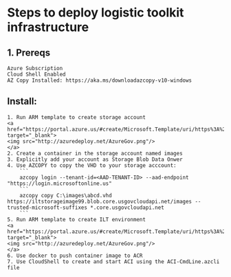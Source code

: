 # Steps to deploy logistic toolkit infrastructure

## 1. Prereqs
    Azure Subscription
    Cloud Shell Enabled
    AZ Copy Installed: https://aka.ms/downloadazcopy-v10-windows

## Install:
    1. Run ARM template to create storage account
    <a href="https://portal.azure.us/#create/Microsoft.Template/uri/https%3A%2F%2Fraw.githubusercontent.com%2Fpaulhakim%2FLogisticsToolkit%2Fmaster%2FCreateStorageForImage.json"  target="_blank">
    <img src="http://azuredeploy.net/AzureGov.png"/>
    </a>
    2. Create a container in the storage account named images
    3. Explicitly add your account as Storage Blob Data Onwer
    4. Use AZCOPY to copy the VHD to your storage acccount:
        ```
        azcopy login --tenant-id=<AAD-TENANT-ID> --aad-endpoint "https://login.microsoftonline.us"
        ```
        azcopy copy C:\images\abcd.vhd https://iltstorageimage99.blob.core.usgovcloudapi.net/images --trusted-microsoft-suffixes *.core.usgovcloudapi.net
        ```
    5. Run ARM template to create ILT environment 
    <a href="https://portal.azure.us/#create/Microsoft.Template/uri/https%3A%2F%2Fraw.githubusercontent.com%2Fpaulhakim%2FLogisticsToolkit%2Fmaster%2Fazuredeploy.json"  target="_blank">
    <img src="http://azuredeploy.net/AzureGov.png"/>
    </a>
    6. Use docker to push container image to ACR
    7. Use CloudShell to create and start ACI using the ACI-CmdLine.azcli file



